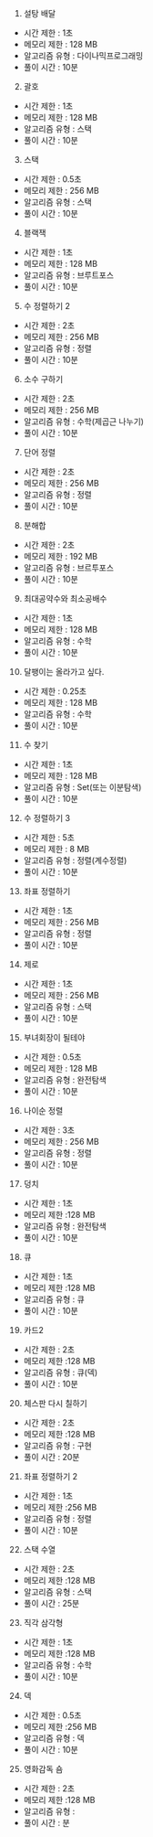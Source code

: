 1. 설탕 배달
- 시간 제한 : 1초
- 메모리 제한 : 128 MB
- 알고리즘 유형 : 다이나믹프로그래밍
- 풀이 시간 : 10분

2. 괄호
- 시간 제한 : 1초
- 메모리 제한 : 128 MB
- 알고리즘 유형 : 스택
- 풀이 시간 : 10분

3. 스택
- 시간 제한 : 0.5초
- 메모리 제한 : 256 MB
- 알고리즘 유형 : 스택
- 풀이 시간 : 10분

4. 블랙잭
- 시간 제한 : 1초
- 메모리 제한 : 128 MB
- 알고리즘 유형 : 브루트포스
- 풀이 시간 : 10분

5. 수 정렬하기 2
- 시간 제한 : 2초
- 메모리 제한 : 256 MB
- 알고리즘 유형 : 정렬 
- 풀이 시간 : 10분

6. 소수 구하기
- 시간 제한 : 2초
- 메모리 제한 : 256 MB
- 알고리즘 유형 : 수학(제곱근 나누기)
- 풀이 시간 : 10분

7. 단어 정렬
- 시간 제한 : 2초
- 메모리 제한 : 256 MB
- 알고리즘 유형 : 정렬 
- 풀이 시간 : 10분

8. 분해합
- 시간 제한 : 2초
- 메모리 제한 : 192 MB
- 알고리즘 유형 : 브르투포스 
- 풀이 시간 : 10분

9. 최대공약수와 최소공배수
- 시간 제한 : 1초
- 메모리 제한 : 128 MB
- 알고리즘 유형 : 수학
- 풀이 시간 : 10분

10. 달팽이는 올라가고 싶다.
- 시간 제한 : 0.25초
- 메모리 제한 : 128 MB
- 알고리즘 유형 : 수학
- 풀이 시간 : 10분

11. 수 찾기
- 시간 제한 : 1초
- 메모리 제한 : 128 MB
- 알고리즘 유형 : Set(또는 이분탐색) 
- 풀이 시간 : 10분

12. 수 정렬하기 3
- 시간 제한 : 5초
- 메모리 제한 : 8 MB
- 알고리즘 유형 : 정렬(계수정렬)
- 풀이 시간 : 10분

13. 좌표 정렬하기
- 시간 제한 : 1초
- 메모리 제한 : 256 MB
- 알고리즘 유형 : 정렬
- 풀이 시간 : 10분

14. 제로
- 시간 제한 : 1초
- 메모리 제한 : 256 MB
- 알고리즘 유형 : 스택
- 풀이 시간 : 10분

15. 부녀회장이 될테야
- 시간 제한 : 0.5초
- 메모리 제한 : 128 MB
- 알고리즘 유형 : 완전탐색
- 풀이 시간 : 10분

16. 나이순 정렬
- 시간 제한 : 3초
- 메모리 제한 : 256 MB
- 알고리즘 유형 : 정렬
- 풀이 시간 : 10분

17. 덩치
- 시간 제한 : 1초
- 메모리 제한 :128 MB
- 알고리즘 유형 : 완전탐색
- 풀이 시간 : 10분

18. 큐
- 시간 제한 : 1초
- 메모리 제한 :128 MB
- 알고리즘 유형 : 큐
- 풀이 시간 : 10분

19. 카드2
- 시간 제한 : 2초
- 메모리 제한 :128 MB
- 알고리즘 유형 : 큐(덱)
- 풀이 시간 : 10분

20. 체스판 다시 칠하기
- 시간 제한 : 2초
- 메모리 제한 :128 MB
- 알고리즘 유형 : 구현
- 풀이 시간 : 20분

21. 좌표 정렬하기 2
- 시간 제한 : 1초
- 메모리 제한 :256 MB
- 알고리즘 유형 : 정렬
- 풀이 시간 : 10분

22. 스택 수열
- 시간 제한 : 2초
- 메모리 제한 :128 MB
- 알고리즘 유형 : 스택
- 풀이 시간 : 25분

23. 직각 삼각형
- 시간 제한 : 1초
- 메모리 제한 :128 MB
- 알고리즘 유형 : 수학
- 풀이 시간 : 10분

24. 덱
- 시간 제한 : 0.5초
- 메모리 제한 :256 MB
- 알고리즘 유형 : 덱
- 풀이 시간 : 10분

25. 영화감독 숌 
- 시간 제한 : 2초
- 메모리 제한 :128 MB
- 알고리즘 유형 : 
- 풀이 시간 : 분



